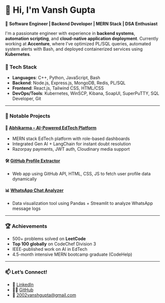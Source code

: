 # 👋 Hi, I'm Vansh Gupta

🎯 **Software Engineer | Backend Developer | MERN Stack | DSA Enthusiast**

I'm a passionate engineer with experience in **backend systems**, **automation scripting**, and **cloud-native application deployment**. Currently working at **Accenture**, where I’ve optimized PL/SQL queries, automated system alerts with Bash, and deployed containerized services using **Kubernetes**.

### 🚀 Tech Stack
- **Languages**: C++, Python, JavaScript, Bash  
- **Backend**: Node.js, Express.js, MongoDB, Redis, PL/SQL  
- **Frontend**: React.js, Tailwind CSS, HTML/CSS  
- **DevOps/Tools**: Kubernetes, WinSCP, Kibana, SoapUI, SuperPuTTY, SQL Developer, Git

---

### 🧩 Notable Projects

#### 📘 [Abhikarma – AI-Powered EdTech Platform](#)
- MERN stack EdTech platform with role-based dashboards
- Integrated Gen AI + LangChain for instant doubt resolution
- Razorpay payments, JWT auth, Cloudinary media support

#### 🛠️ [GitHub Profile Extractor](#)
- Web app using GitHub API, HTML, CSS, JS to fetch user profile data dynamically

#### 📊 [WhatsApp Chat Analyzer](#)
- Data visualization tool using Pandas + Streamlit to analyze WhatsApp message logs

---

### 🏆 Achievements
- 500+ problems solved on **LeetCode**
- **Top 100 globally** on CodeChef Division 3
- IEEE-published work on AI in EdTech
- 4.5-month intensive MERN bootcamp graduate (CodeHelp)

---

### 📫 Let’s Connect!
- 🔗 [LinkedIn](https://www.linkedin.com/in/gupta-vansh)
- 🧑‍💻 [GitHub](https://github.com/Vansh-123)
- 📧 2002vanshgupta@gmail.com

